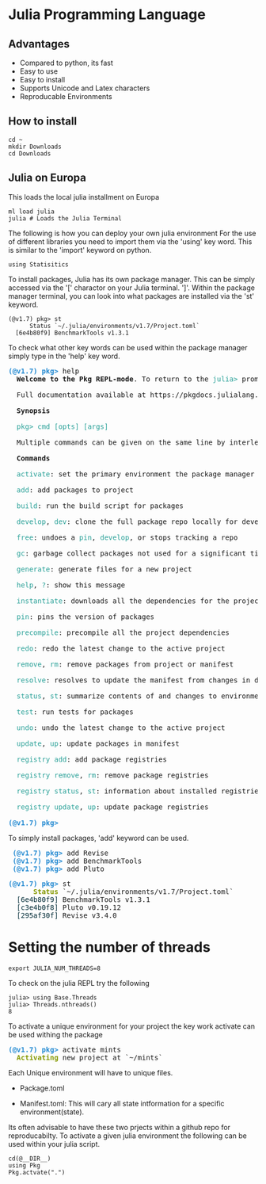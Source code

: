 
# Julia Programming Language 

## Advantages 
- Compared to python, its fast
- Easy to use 
- Easy to install 
- Supports Unicode and Latex characters
- Reproducable Environments

## How to install 

```
cd ~
mkdir Downloads 
cd Downloads 
```

## Julia on Europa

This loads the local julia installment on Europa 
```
ml load julia 
julia # Loads the Julia Terminal
``` 
The following is how you can deploy your own julia environment
For the use of different libraries you need to import them via the 'using' key word. 
This is similar to the 'import' keyword on python. 
```
using Statisitics
```
To install packages, Julia has its own package manager. This can be simply accessed via the '[' charactor on your Julia terminal. 
']'. Within the package manager terminal, you can look into what packages are installed via the 'st' keyword. 
```
(@v1.7) pkg> st
      Status `~/.julia/environments/v1.7/Project.toml`
  [6e4b80f9] BenchmarkTools v1.3.1
```
 To check what other key words can be used within the package manager simply type in the 'help' key word. 
<pre><font color="#268BD2"><b>(@v1.7) pkg&gt; </b></font>help
  <b>Welcome to the Pkg REPL-mode</b>. To return to the <font color="#2AA198">julia&gt;</font> prompt, either press backspace when the input line is empty or press Ctrl+C.

  Full documentation available at https://pkgdocs.julialang.org/

  <b>Synopsis</b>

<font color="#2AA198">  pkg&gt; cmd [opts] [args]</font>

  Multiple commands can be given on the same line by interleaving a <font color="#2AA198">;</font> between the commands. Some commands have an alias, indicated below.

  <b>Commands</b>

  <font color="#2AA198">activate</font>: set the primary environment the package manager manipulates

  <font color="#2AA198">add</font>: add packages to project

  <font color="#2AA198">build</font>: run the build script for packages

  <font color="#2AA198">develop</font>, <font color="#2AA198">dev</font>: clone the full package repo locally for development

  <font color="#2AA198">free</font>: undoes a <font color="#2AA198">pin</font>, <font color="#2AA198">develop</font>, or stops tracking a repo

  <font color="#2AA198">gc</font>: garbage collect packages not used for a significant time

  <font color="#2AA198">generate</font>: generate files for a new project

  <font color="#2AA198">help</font>, <font color="#2AA198">?</font>: show this message

  <font color="#2AA198">instantiate</font>: downloads all the dependencies for the project

  <font color="#2AA198">pin</font>: pins the version of packages

  <font color="#2AA198">precompile</font>: precompile all the project dependencies

  <font color="#2AA198">redo</font>: redo the latest change to the active project

  <font color="#2AA198">remove</font>, <font color="#2AA198">rm</font>: remove packages from project or manifest

  <font color="#2AA198">resolve</font>: resolves to update the manifest from changes in dependencies of developed packages

  <font color="#2AA198">status</font>, <font color="#2AA198">st</font>: summarize contents of and changes to environment

  <font color="#2AA198">test</font>: run tests for packages

  <font color="#2AA198">undo</font>: undo the latest change to the active project

  <font color="#2AA198">update</font>, <font color="#2AA198">up</font>: update packages in manifest

  <font color="#2AA198">registry add</font>: add package registries

  <font color="#2AA198">registry remove</font>, <font color="#2AA198">rm</font>: remove package registries

  <font color="#2AA198">registry status</font>, <font color="#2AA198">st</font>: information about installed registries

  <font color="#2AA198">registry update</font>, <font color="#2AA198">up</font>: update package registries

<font color="#268BD2"><b>(@v1.7) pkg&gt; </b></font>
</pre>
 
 To simply install packages, 'add' keyword can be used. 
 
 <pre>
 <font color="#268BD2"><b>(@v1.7) pkg&gt; </b></font>add Revise
 <font color="#268BD2"><b>(@v1.7) pkg&gt; </b></font>add BenchmarkTools
 <font color="#268BD2"><b>(@v1.7) pkg&gt; </b></font>add Pluto
</pre>

<pre>
<font color="#268BD2"><b>(@v1.7) pkg&gt; </b></font>st
<font color="#859900"><b>      Status</b></font> `~/.julia/environments/v1.7/Project.toml`
 <font color="#002B36"> [6e4b80f9] </font>BenchmarkTools v1.3.1
 <font color="#002B36"> [c3e4b0f8] </font>Pluto v0.19.12
 <font color="#002B36"> [295af30f] </font>Revise v3.4.0
</pre>

# Setting the number of threads
```
export JULIA_NUM_THREADS=8
```
To check on the julia REPL try the following 
```
julia> using Base.Threads
julia> Threads.nthreads()
8
```

To activate a unique environment for your project the key work activate can be used withing the package
<pre><font color="#268BD2"><b>(@v1.7) pkg&gt; </b></font>activate mints
<font color="#859900"><b>  Activating</b></font> new project at `~/mints`
</pre>

Each Unique environment will have to unique files.
- Package.toml


- Manifest.toml:
This will cary all state intformation for a specific environment(state). 

Its often advisable to have these two prjects within a github repo for reproducabilty. To activate a given julia environment the following can be used within your julia script. 
```
cd(@__DIR__)
using Pkg
Pkg.actvate(".") 
```















   









